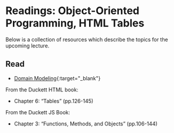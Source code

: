 # Readings: Object-Oriented Programming, HTML Tables

Below is a collection of resources which describe the topics for the upcoming lecture.  

## Read

- [Domain Modeling](https://github.com/codefellows/domain_modeling#domain-modeling){:target="_blank"}

From the Duckett HTML book:

- Chapter 6: “Tables” (pp.126-145)

From the Duckett JS Book:

- Chapter 3: “Functions, Methods, and Objects” (pp.106-144)

<!-- 
## Additional Resources

### Videos

### Bookmark/Skim
 -->
